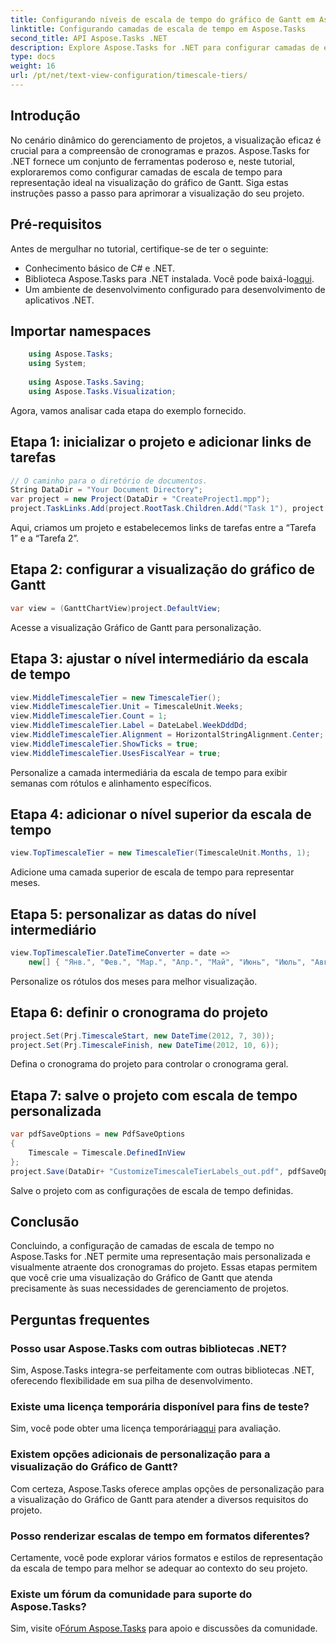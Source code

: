 ```yaml
---
title: Configurando níveis de escala de tempo do gráfico de Gantt em Aspose.Tasks
linktitle: Configurando camadas de escala de tempo em Aspose.Tasks
second_title: API Aspose.Tasks .NET
description: Explore Aspose.Tasks for .NET para configurar camadas de escala de tempo em sua visualização Gantt Chart para visualização precisa da linha do tempo do projeto. #Aspose.Tasks #Projeto MS
type: docs
weight: 16
url: /pt/net/text-view-configuration/timescale-tiers/
---
```

## Introdução
No cenário dinâmico do gerenciamento de projetos, a visualização eficaz é crucial para a compreensão de cronogramas e prazos. Aspose.Tasks for .NET fornece um conjunto de ferramentas poderoso e, neste tutorial, exploraremos como configurar camadas de escala de tempo para representação ideal na visualização do gráfico de Gantt. Siga estas instruções passo a passo para aprimorar a visualização do seu projeto.
## Pré-requisitos
Antes de mergulhar no tutorial, certifique-se de ter o seguinte:
- Conhecimento básico de C# e .NET.
-  Biblioteca Aspose.Tasks para .NET instalada. Você pode baixá-lo[aqui](https://releases.aspose.com/tasks/net/).
- Um ambiente de desenvolvimento configurado para desenvolvimento de aplicativos .NET.
## Importar namespaces
```csharp
    using Aspose.Tasks;
    using System;
    
    using Aspose.Tasks.Saving;
    using Aspose.Tasks.Visualization;
```
Agora, vamos analisar cada etapa do exemplo fornecido.
## Etapa 1: inicializar o projeto e adicionar links de tarefas
```csharp
// O caminho para o diretório de documentos.
String DataDir = "Your Document Directory";
var project = new Project(DataDir + "CreateProject1.mpp");
project.TaskLinks.Add(project.RootTask.Children.Add("Task 1"), project.RootTask.Children.Add("Task 2"));
```
Aqui, criamos um projeto e estabelecemos links de tarefas entre a “Tarefa 1” e a “Tarefa 2”.
## Etapa 2: configurar a visualização do gráfico de Gantt
```csharp
var view = (GanttChartView)project.DefaultView;
```
Acesse a visualização Gráfico de Gantt para personalização.
## Etapa 3: ajustar o nível intermediário da escala de tempo
```csharp
view.MiddleTimescaleTier = new TimescaleTier();
view.MiddleTimescaleTier.Unit = TimescaleUnit.Weeks;
view.MiddleTimescaleTier.Count = 1;
view.MiddleTimescaleTier.Label = DateLabel.WeekDddDd;
view.MiddleTimescaleTier.Alignment = HorizontalStringAlignment.Center;
view.MiddleTimescaleTier.ShowTicks = true;
view.MiddleTimescaleTier.UsesFiscalYear = true;
```
Personalize a camada intermediária da escala de tempo para exibir semanas com rótulos e alinhamento específicos.
## Etapa 4: adicionar o nível superior da escala de tempo
```csharp
view.TopTimescaleTier = new TimescaleTier(TimescaleUnit.Months, 1);
```
Adicione uma camada superior de escala de tempo para representar meses.
## Etapa 5: personalizar as datas do nível intermediário
```csharp
view.TopTimescaleTier.DateTimeConverter = date =>
    new[] { "Янв.", "Фев.", "Мар.", "Апр.", "Май", "Июнь", "Июль", "Авг.", "Сен.", "Окт.", "Ноя.", "Дек." }[date.Month - 1];
```
Personalize os rótulos dos meses para melhor visualização.
## Etapa 6: definir o cronograma do projeto
```csharp
project.Set(Prj.TimescaleStart, new DateTime(2012, 7, 30));
project.Set(Prj.TimescaleFinish, new DateTime(2012, 10, 6));
```
Defina o cronograma do projeto para controlar o cronograma geral.
## Etapa 7: salve o projeto com escala de tempo personalizada
```csharp
var pdfSaveOptions = new PdfSaveOptions
{
    Timescale = Timescale.DefinedInView
};
project.Save(DataDir+ "CustomizeTimescaleTierLabels_out.pdf", pdfSaveOptions);
```
Salve o projeto com as configurações de escala de tempo definidas.
## Conclusão
Concluindo, a configuração de camadas de escala de tempo no Aspose.Tasks for .NET permite uma representação mais personalizada e visualmente atraente dos cronogramas do projeto. Essas etapas permitem que você crie uma visualização do Gráfico de Gantt que atenda precisamente às suas necessidades de gerenciamento de projetos.
## Perguntas frequentes
### Posso usar Aspose.Tasks com outras bibliotecas .NET?
Sim, Aspose.Tasks integra-se perfeitamente com outras bibliotecas .NET, oferecendo flexibilidade em sua pilha de desenvolvimento.
### Existe uma licença temporária disponível para fins de teste?
 Sim, você pode obter uma licença temporária[aqui](https://purchase.aspose.com/temporary-license/) para avaliação.
### Existem opções adicionais de personalização para a visualização do Gráfico de Gantt?
Com certeza, Aspose.Tasks oferece amplas opções de personalização para a visualização do Gráfico de Gantt para atender a diversos requisitos do projeto.
### Posso renderizar escalas de tempo em formatos diferentes?
Certamente, você pode explorar vários formatos e estilos de representação da escala de tempo para melhor se adequar ao contexto do seu projeto.
### Existe um fórum da comunidade para suporte do Aspose.Tasks?
 Sim, visite o[Fórum Aspose.Tasks](https://forum.aspose.com/c/tasks/15) para apoio e discussões da comunidade.